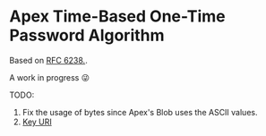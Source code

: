 # Apex Time-Based One-Time Password Algorithm

Based on [RFC 6238.](https://tools.ietf.org/html/rfc6238).

A work in progress 😜

TODO:

1. Fix the usage of bytes since Apex's Blob uses the ASCII values.
2. [Key URI](https://github.com/google/google-authenticator/wiki/Key-Uri-Format)